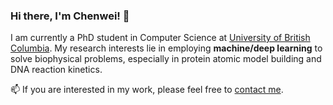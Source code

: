### Hi there, I'm Chenwei! 👋

<!--
**chenwei-zhang/chenwei-zhang** is a ✨ _special_ ✨ repository because its `README.md` (this file) appears on your GitHub profile.

Here are some ideas to get you started:

- 🔭 I’m currently working on ...
- 🌱 I’m currently learning ...
- 👯 I’m looking to collaborate on ...
- 🤔 I’m looking for help with ...
- 💬 Ask me about ...
- 📫 How to reach me: ...
- 😄 Pronouns: ...
- ⚡ Fun fact: ...
-->

<!--
[![](https://img.shields.io/badge/Homepage-blue?&style=flat-square&logo=internet-explorer&logoColor=white)](https://www.cs.jhu.edu/~yyliu/)
[![](https://img.shields.io/badge/Google%20Scholar-%234285F4.svg?&style=flat-square&logo=google-scholar&logoColor=white)](https://scholar.google.com/citations?user=Uf9GqRsAAAAJ)
[![](https://img.shields.io/github/stars/yaoyao-liu?style=flat-square&logo=github&label=Github%20Stars&labelColor=gray&color=gray)](https://github.com/yaoyao-liu)
-->


I am currently a PhD student in Computer Science at [University of British Columbia](https://www.ubc.ca/). My research interests lie in employing **machine/deep learning** to solve biophysical problems, especially in protein atomic model building and DNA reaction kinetics. 

📫 If you are interested in my work, please feel free to [contact me](cwzhang@cs.ubc.ca).
